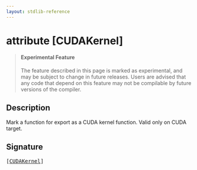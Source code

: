 ```yaml
---
layout: stdlib-reference
---
```


# attribute [CUDAKernel]

> #### Experimental Feature
> The feature described in this page is marked as experimental, and may be subject to change in future releases.
> Users are advised that any code that depend on this feature may not be compilable by future versions of the compiler.

## Description

Mark a function for export as a CUDA kernel function. Valid only on CUDA target.


## Signature

<pre>
[<a href="/stdlib-reference/attributes/cudakernel-01234">CUDAKernel</a>]
</pre>

